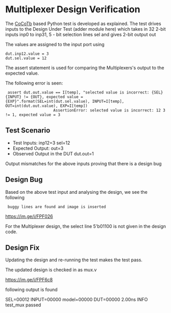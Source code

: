 # Multiplexer Design Verification

The [CoCoTb](https://www.cocotb.org/) based Python test is developed as explained. The test drives inputs to the Design Under Test (adder module here) which takes in 32 2-bit inputs inp0 to inp31, 5 - bit selection lines sel and gives 2-bit output out

The values are assigned to the input port using 
```
dut.inp12.value = 3
dut.sel.value = 12
```

The assert statement is used for comparing the Multiplexers's output to the expected value.

The following error is seen:
```
 assert dut.out.value == I[temp], "selected value is incorrect: {SEL} {INPUT} != {OUT}, expected value = {EXP}".format(SEL=int(dut.sel.value), INPUT=I[temp], OUT=int(dut.out.value), EXP=I[temp])
                     AssertionError: selected value is incorrect: 12 3 != 1, expected value = 3
```
## Test Scenario 
- Test Inputs: inp12=3 sel=12
- Expected Output: out=3
- Observed Output in the DUT dut.out=1

Output mismatches for the above inputs proving that there is a design bug

## Design Bug
Based on the above test input and analysing the design, we see the following

``` buggy lines are found and image is inserted```

https://im.ge/i/FPF026


For the Multiplexer design, the select line 5'b01100 is not given in the design code.

## Design Fix
Updating the design and re-running the test makes the test pass.


The updated design is checked in as mux.v

https://im.ge/i/FPF6c8

following output is found

SEL=00012 INPUT=00000 model=00000 DUT=00000
     2.00ns INFO     test_mux passed

